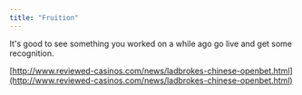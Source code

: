 ```yaml
---
title: "Fruition"
---
```

It's good to see something you worked on a while ago go live and get some recognition.

[http://www.reviewed-casinos.com/news/ladbrokes-chinese-openbet.html](http://www.reviewed-casinos.com/news/ladbrokes-chinese-openbet.html)
